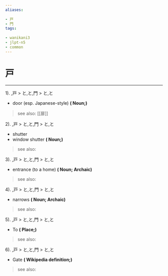 ```yaml
---
aliases:
    
- 戸
- 門
tags:
    
- wanikani3
- jlpt-n5
- common
---
```


# 戸
---
1).
,戸 > と,と,門 > と,と

- door (esp. Japanese-style)
**( Noun;)**
> see also:  [[扉]]
            
2).
,戸 > と,と,門 > と,と

- shutter
- window shutter
**( Noun;)**
> see also: 
            
3).
,戸 > と,と,門 > と,と

- entrance (to a home)
**( Noun; Archaic)**
> see also: 
            
4).
,戸 > と,と,門 > と,と

- narrows
**( Noun; Archaic)**
> see also: 
            
5).
,戸 > と,と,門 > と,と

- To
**( Place;)**
> see also: 
            
6).
,戸 > と,と,門 > と,と

- Gate
**( Wikipedia definition;)**
> see also: 
            